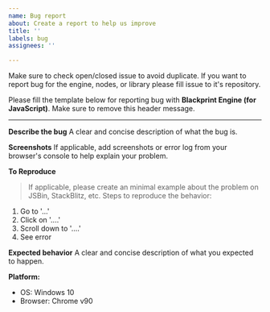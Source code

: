 ```yaml
---
name: Bug report
about: Create a report to help us improve
title: ''
labels: bug
assignees: ''

---
```


Make sure to check open/closed issue to avoid duplicate.
If you want to report bug for the engine, nodes, or library please fill issue to it's repository.

Please fill the template below for reporting bug with **Blackprint Engine (for JavaScript)**.
Make sure to remove this header message.

---

**Describe the bug**
A clear and concise description of what the bug is.

**Screenshots**
If applicable, add screenshots or error log from your browser's console to help explain your problem.

**To Reproduce**
> If applicable, please create an minimal example about the problem on JSBin, StackBlitz, etc.
Steps to reproduce the behavior:
1. Go to '...'
2. Click on '....'
3. Scroll down to '....'
4. See error

**Expected behavior**
A clear and concise description of what you expected to happen.

**Platform:**
 - OS: Windows 10
 - Browser: Chrome v90
